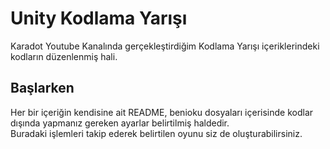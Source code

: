 # Unity Kodlama Yarışı
Karadot Youtube Kanalında gerçekleştirdiğim Kodlama Yarışı içeriklerindeki kodların düzenlenmiş hali.  
## Başlarken
Her bir içeriğin kendisine ait README, benioku dosyaları içerisinde kodlar dışında yapmanız gereken ayarlar belirtilmiş haldedir.  
Buradaki işlemleri takip ederek belirtilen oyunu siz de oluşturabilirsiniz. 
